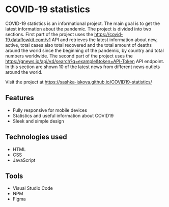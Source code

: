 # COVID-19 statistics

COVID-19 statistics is an informational project. The main goal is to get the latest information about the pandemic. The project is divided into two sections. First part of the project uses the https://covid-19.dataflowkit.com/v1 API and retrieves the latest information about new, active, total cases also total recovered and the total amount of deaths around the world since the beginning of the pandemic, by country and total numbers worldwide.
The second part of the project uses the https://gnews.io/api/v4/search?q=example&token=API-Token API endpoint. In this section are shown 10 of the latest news from different news outlets around the world.

Visit the project at https://sashka-iskova.github.io/COVID19-statistics/


## Features

- Fully responsive for mobile devices
- Statistics and useful information about COVID19
- Sleek and simple design






## Technologies used

- HTML
- CSS
- JavaScript

## Tools

- Visual Studio Code
- NPM
- Figma
